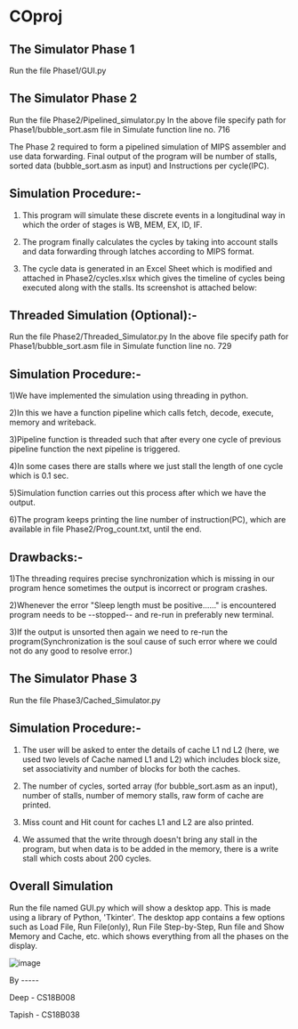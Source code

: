 # COproj

The Simulator Phase 1
-

Run the file Phase1/GUI.py

The Simulator Phase 2
-

Run the file Phase2/Pipelined_simulator.py
In the above file specify path for Phase1/bubble_sort.asm file in Simulate function line no. 716

The Phase 2 required to form a pipelined simulation of MIPS assembler and use data forwarding.
Final output of the program will be number of stalls, sorted data (bubble_sort.asm as input) and Instructions per cycle(IPC).

Simulation Procedure:-
-

1) This program will simulate these discrete events in a longitudinal way in which the order of stages is WB, MEM, EX, ID, IF.

2) The program finally calculates the cycles by taking into account stalls and data forwarding through latches according to MIPS format.

3) The cycle data is generated in an Excel Sheet which is modified and attached in Phase2/cycles.xlsx which gives the timeline of cycles being executed along with the stalls. Its screenshot is attached below:




Threaded Simulation (Optional):-
-

Run the file Phase2/Threaded_Simulator.py
In the above file specify path for Phase1/bubble_sort.asm file in Simulate function line no. 729

Simulation Procedure:-
-

1)We have implemented the simulation using threading in python.

2)In this we have a function pipeline which calls fetch, decode, execute, memory and writeback.

3)Pipeline function is threaded such that after every one cycle of previous pipeline function the next pipeline is triggered.

4)In some cases there are stalls where we just stall the length of one cycle which is 0.1 sec.

5)Simulation function carries out this process after which we have the output.

6)The program keeps printing the line number of instruction(PC), which are available in file Phase2/Prog_count.txt, until the end.

Drawbacks:-
-

1)The threading requires precise synchronization which is missing in our program hence sometimes the output is incorrect or program crashes.

2)Whenever the error "Sleep length must be positive......" is encountered program needs to be --stopped-- and re-run in preferably new terminal.

3)If the output is unsorted then again we need to re-run the program(Synchronization is the soul cause of such error where we could not do any good to resolve error.)

The Simulator Phase 3
-

Run the file Phase3/Cached_Simulator.py

Simulation Procedure:-
-

1) The user will be asked to enter the details of cache L1 nd L2 (here, we used two levels of Cache named L1 and L2) which includes block size, set associativity and number of blocks for both the caches.

2) The number of cycles, sorted array (for bubble_sort.asm as an input), number of stalls, number of memory stalls, raw form of cache are printed.

3) Miss count and Hit count for caches L1 and L2 are also printed.

4) We assumed that the write through doesn't bring any stall in the program, but when data is to be added in the memory, there is a write stall which costs about 200 cycles.

Overall Simulation
-

Run the file named GUI.py which will show a desktop app. This is made using a library of Python, 'Tkinter'. The desktop app contains a few options such as Load File, Run File(only), Run File Step-by-Step, Run file and Show Memory and Cache, etc. which shows everything from all the phases on the display.

![image](https://user-images.githubusercontent.com/54976309/81482959-39a34480-9258-11ea-800e-01e188a44df9.png)



By -----

Deep - CS18B008

Tapish - CS18B038
